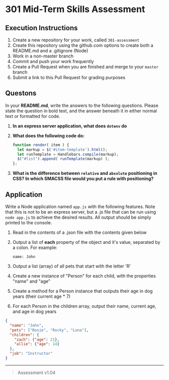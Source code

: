 # 301 Mid-Term Skills Assessment 

## Execution Instructions

1. Create a new repository for your work, called `301-assessment`
1. Create this repository using the github.com options to create both a README.md and a .gitignore (Node)
1. Work in a non-master branch
1. Commit and push your work frequently
1. Create a Pull Request when you are finished and merge to your `master` branch
1. Submit a link to this Pull Request for grading purposes

## Questons

In your **README.md**, write the answers to the following questions.  Please state the question in bold text, and the answer beneath it in either normal text or formatted for code.

1. **In an express server application, what does `dotenv` do**
1. **What does the following code do:**

   ```javascript
   function render( item ) {
     let markup = $('#item-template').html();
     let runTemplate = Handlebars.compile(markup);
     $("#list").append( runTemplate(markup) );
   };
   ```

1. **What is the difference between `relative` and `absolute` positioning in CSS?  In which SMACSS file would you put a rule with positioning?**

## Application

Write a Node application named `app.js` with the following features. Note that this is not to be an express server, but a .js file that can be run using `node app.js` to achieve the desired results. All output should be simply printed to the console.

1. Read in the contents of a .json file with the contents given below
1. Output a list of **each** property of the object and it's value, separated by a colon. For example:

   ```name: John```

1. Output a list (array) of all pets that start with the letter 'R'
1. Create a new instance of "Person" for each child, with the properties "name" and "age"
1. Create a method for a Person instance that outputs their age in dog years (their current age * 7)
1. For each Person in the children array, output their name, current age, and age in dog years

```json
{
  "name": "John",
  "pets": ["Rosie", "Rocky", "Luna"],
  "children": {
    "zach": {"age": 21},
    "allie": {"age": 14}
  },
  "job": "Instructor" 
}
```

---

> Assessment v1.04

<!--
    Grading Notes:  80% to pass
    
   - Questions: 5% each (15%) 
    - Operational Application - all features met (35%)
    - Proper Constructor (10%)
    - Proper Prototype Method (10%)
    - Reads in the .json file (10%)
    - 
-->
